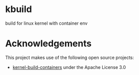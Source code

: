 # kbuild
build for linux kernel with container env

# Acknowledgements
This project makes use of the following open source projects:
- [kernel-build-containers](https://github.com/a13xp0p0v/kernel-build-containers) under the Apache License 3.0

